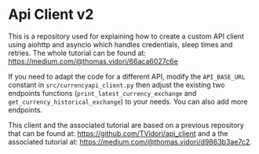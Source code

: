 # Api Client v2

This is a repository used for explaining how to create a custom API client using aiohttp and asyncio which handles credentials, sleep times and retries. 
The whole tutorial can be found at: https://medium.com/@thomas.vidori/66aca6027c6e

If you need to adapt the code for a different API, modify the `API_BASE_URL` constant in `src/currencyapi_client.py` then adjust the existing two endpoints functions (`print_latest_currency_exchange` and `get_currency_historical_exchange`) to your needs. 
You can also add more endpoints.

This client and the associated tutorial are based on a previous repository that can be found at: https://github.com/TVidori/api_client and a the associated tutorial at: https://medium.com/@thomas.vidori/d9863b3ae7c2.
